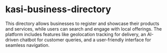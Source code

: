 # kasi-business-directory
 This directory allows businesses to register and showcase their products and services, while users can search and engage with local offerings. The platform includes features like geolocation tracking for delivery, an AI-driven chatbot for customer queries, and a user-friendly interface for seamless navigation.
